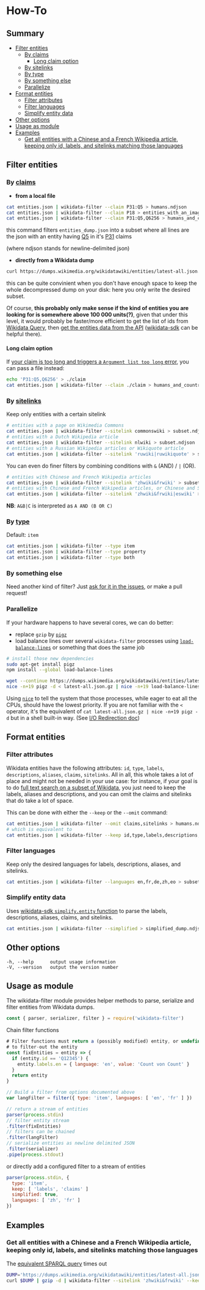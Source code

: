 # How-To

## Summary

<!-- START doctoc generated TOC please keep comment here to allow auto update -->
<!-- DON'T EDIT THIS SECTION, INSTEAD RE-RUN doctoc TO UPDATE -->


- [Filter entities](#filter-entities)
  - [By claims](#by-claims)
    - [Long claim option](#long-claim-option)
  - [By sitelinks](#by-sitelinks)
  - [By type](#by-type)
  - [By something else](#by-something-else)
  - [Parallelize](#parallelize)
- [Format entities](#format-entities)
  - [Filter attributes](#filter-attributes)
  - [Filter languages](#filter-languages)
  - [Simplify entity data](#simplify-entity-data)
- [Other options](#other-options)
- [Usage as module](#usage-as-module)
- [Examples](#examples)
  - [Get all entities with a Chinese and a French Wikipedia article, keeping only id, labels, and sitelinks matching those languages](#get-all-entities-with-a-chinese-and-a-french-wikipedia-article-keeping-only-id-labels-and-sitelinks-matching-those-languages)

<!-- END doctoc generated TOC please keep comment here to allow auto update -->

## Filter entities
### By [claims](https://www.wikidata.org/wiki/Wikidata:Glossary#Claims_and_statements)

* **from a local file**
```sh
cat entities.json | wikidata-filter --claim P31:Q5 > humans.ndjson
cat entities.json | wikidata-filter --claim P18 > entities_with_an_image.ndjson
cat entities.json | wikidata-filter --claim P31:Q5,Q6256 > humans_and_countries.ndjson
```
this command filters `entities_dump.json` into a subset where all lines are the json with an entity having [Q5](https://wikidata.org/entity/Q5) in it's [P31](https://wikidata.org/wiki/Property:P31) claims

(where ndjson stands for newline-delimited json)

* **directly from a Wikidata dump**
```sh
curl https://dumps.wikimedia.org/wikidatawiki/entities/latest-all.json.gz | gzip -d | wikidata-filter --claim P31:Q5 > humans.ndjson
```
this can be quite convinient when you don't have enough space to keep the whole decompressed dump on your disk: here you only write the desired subset.

Of course, **this probably only make sense if the kind of entities you are looking for is somewhere above 100 000 units(?)**, given that under this level, it would probably be faster/more efficient to get the list of ids from [Wikidata Query](http://query.wikidata.org/), then [get the entities data from the API](https://www.wikidata.org/w/api.php?action=help&modules=wbgetentities) ([wikidata-sdk](https://github.com/maxlath/wikidata-sdk#get-entities-by-id) can be helpful there).

#### Long claim option
If [your claim is too long and triggers a `Argument list too long` error](https://github.com/maxlath/wikidata-filter/issues/13), you can pass a file instead:
```sh
echo 'P31:Q5,Q6256' > ./claim
cat entities.json | wikidata-filter --claim ./claim > humans_and_countries.ndjson
```

### By [sitelinks](https://www.wikidata.org/wiki/Wikidata:Glossary#Sitelinks)
Keep only entities with a certain sitelink
```sh
# entities with a page on Wikimedia Commons
cat entities.json | wikidata-filter --sitelink commonswiki > subset.ndjson
# entities with a Dutch Wikipedia article
cat entities.json | wikidata-filter --sitelink nlwiki > subset.ndjson
# entities with a Russian Wikipedia articles or Wikiquote article
cat entities.json | wikidata-filter --sitelink 'ruwiki|ruwikiquote' > subset.ndjson
```
You can even do finer filters by combining conditions with `&` (AND) / `|` (OR).
```sh
# entities with Chinese and French Wikipedia articles
cat entities.json | wikidata-filter --sitelink 'zhwiki&frwiki' > subset.ndjson
# entities with Chinese and French Wikipedia articles, or Chinese and Spanish articles
cat entities.json | wikidata-filter --sitelink 'zhwiki&frwiki|eswiki' > subset.ndjson
```
**NB**: `A&B|C` is interpreted as `A AND (B OR C)`

### By [type](https://www.wikidata.org/wiki/Wikidata:Glossary#Entities.2C_items.2C_properties_and_queries)
Default: `item`
```sh
cat entities.json | wikidata-filter --type item
cat entities.json | wikidata-filter --type property
cat entities.json | wikidata-filter --type both
```

### By something else
Need another kind of filter? Just [ask for it in the issues](https://github.com/maxlath/wikidata-filter/issues), or make a pull request!


### Parallelize
If your hardware happens to have several cores, we can do better:
* replace `gzip` by [`pigz`](https://zlib.net/pigz/)
* load balance lines over several `wikidata-filter` processes using [`load-balance-lines`](https://github.com/maxlath/load-balance-lines) or something that does the same job

```sh
# install those new dependencies
sudo apt-get install pigz
npm install --global load-balance-lines

wget --continue https://dumps.wikimedia.org/wikidatawiki/entities/latest-all.json.gz
nice -n+19 pigz -d < latest-all.json.gz | nice -n+19 load-balance-lines wikidata-filter --claim P31:Q5 > humans.ndjson
```

Using [`nice`](http://man7.org/linux/man-pages/man1/nice.1.html) to tell the system that those processes, while eager to eat all the CPUs, should have the lowest priority.
If you are not familiar with the `<` operator, it's the equivalent of `cat latest-all.json.gz | nice -n+19 pigz -d` but in a shell built-in way. (See [I/O Redirection doc](http://www.tldp.org/LDP/abs/html/io-redirection.html))

## Format entities
### Filter attributes

Wikidata entities have the following attributes: `id`, `type`, `labels`, `descriptions`, `aliases`, `claims`, `sitelinks`.
All in all, this whole takes a lot of place and might not be needed in your use case: for instance, if your goal is to do [full text search on a subset of Wikidata](http://github.com/inventaire/inv-elasticsearch), you just need to keep the labels, aliases and descriptions, and you can omit the claims and sitelinks that do take a lot of space.

This can be done with either the `--keep` or the `--omit` command:
```sh
cat entities.json | wikidata-filter --omit claims,sitelinks > humans.ndjson
# which is equivalent to
cat entities.json | wikidata-filter --keep id,type,labels,descriptions,aliases > humans.ndjson
```

### Filter languages
Keep only the desired languages for labels, descriptions, aliases, and sitelinks.
```sh
cat entities.json | wikidata-filter --languages en,fr,de,zh,eo > subset.ndjson
```

### Simplify entity data
Uses [wikidata-sdk `simplify.entity` function](https://github.com/maxlath/wikidata-sdk#simplify-entity) to parse the labels, descriptions, aliases, claims, and sitelinks.
```sh
cat entities.json | wikidata-filter --simplified > simplified_dump.ndjson
```

## Other options
```
-h, --help      output usage information
-V, --version   output the version number
```

## Usage as module

The wikidata-filter module provides helper methods to parse, serialize and filter entities from Wikidata dumps.

```js
const { parser, serializer, filter } = require('wikidata-filter')
```

Chain filter functions
```js
# Filter functions must return a (possibly modified) entity, or undefined or null
# to filter-out the entity
const fixEntities = entity => {
  if (entity.id == 'Q12345') {
    entity.labels.en = { language: 'en', value: 'Count von Count' }
  }
  return entity
}

// Build a filter from options documented above
var langFilter = filter({ type: 'item', languages: [ 'en', 'fr' ] })

// return a stream of entities
parser(process.stdin)
// filter entity stream
.filter(fixEntities)
// filters can be chained
.filter(langFilter)
// serialize entities as newline delimited JSON
.filter(serializer)
.pipe(process.stdout)
```

or directly add a configured filter to a stream of entities
```js
parser(process.stdin, {
  type: 'item',
  keep: [ 'labels', 'claims' ]
  simplified: true,
  languages: [ 'zh', 'fr' ]
})
```

## Examples

### Get all entities with a Chinese and a French Wikipedia article, keeping only id, labels, and sitelinks matching those languages

The [equivalent SPARQL query](https://query.wikidata.org/#SELECT%20%3Fs%20%3FsLabel%20WHERE%20%7B%0A%20%20%20%20%3Farticlea%20schema%3Aabout%20%3Fs%20.%0A%20%20%20%20%3Farticlea%20schema%3AisPartOf%20%3Chttps%3A%2F%2Fzh.wikipedia.org%2F%3E%20.%0A%20%20%20%20%3Farticleb%20schema%3Aabout%20%3Fs%20.%0A%20%20%20%20%3Farticleb%20schema%3AisPartOf%20%3Chttps%3A%2F%2Ffr.wikipedia.org%2F%3E%20.%0A%20%20%20%20%23%20The%20article%20shouldn%27t%20be%20a%20disambiguation%20page%0A%20%20%09FILTER%20NOT%20EXISTS%20%7B%20%3Fs%20wdt%3AP31%20wd%3AQ4167410.%20%7D%0A%7D%0ALIMIT%205) times out

```sh
DUMP='https://dumps.wikimedia.org/wikidatawiki/entities/latest-all.json.gz'
curl $DUMP | gzip -d | wikidata-filter --sitelink 'zhwiki&frwiki' --keep id,labels,sitelinks --languages zh,fr --simplified > subset.ndjson
```
